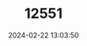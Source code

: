 ---
title: "12551"
category: "Macaca fascicularis"
draft: false
date: 2024-02-22 13:03:50
languages:
  English: ["Crab-eating Macaque", "Cynomolgus Macaque", "Long-tailed Macaque"]
  Bengali: ["kakravuk banor", "lomba leji banor", "parailla banor"]
  Indonesian: ["kera", "monyet ekor panjang"]
  Vietnamese: ["Khi đuôi dà"]
  Thai: ["ลิง หางยาว ling hăang yao", "ลิง เเสม ling sà-mɛ̌ɛ"]
  Lao: ["Ling hang yao ລີງຫາງຍາວ"]
  Tagalog: ["matsing", "unggoy"]
  Central Khmer: ["ស្វាក្ដាម sva kdam"]
  Burmese: ["မျောက်တံငါ myauk ta-nga"]
  Chinese: ["长尾猕猴 Cháng wěi míhóu"]
---